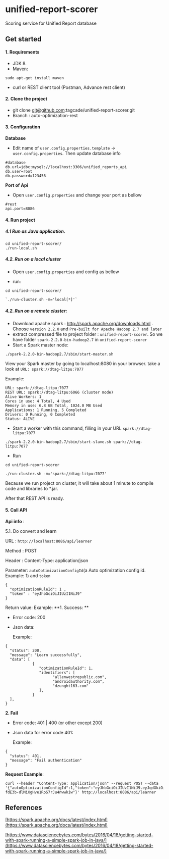 # unified-report-scorer
Scoring service for Unified Report database


Get started
-----------

####  1. Requirements

- JDK 8.
- Maven:
```
sudo apt-get install maven
```

- curl or REST client tool (Postman, Advance rest client)


#### 2. Clone the project

- git clone git@github.com:tagcade/unified-report-scorer.git
- Branch : auto-optimization-rest

#### 3. Configuration
**Database** 
- Edit name of `user.config.properties.template` -> `user.config.properties`. Then update database info

```
#database
db.url=jdbc:mysql://localhost:3306/unified_reports_api
db.user=root
db.password=123456
```

**Port of Api**
- Open `user.config.properties` and change your port as bellow

```
#rest
api.port=8086
```

#### 4. Run project

##### 4.1 Run as Java application.


```
cd unified-report-scorer/
./run-local.sh
```


##### 4.2. Run on a local cluster

- Open `user.config.properties` and config as bellow

- run:

```
cd unified-report-scorer/

`./run-cluster.sh -m='local[*]'`
```

##### 4.2. Run on a remote cluster: 

- Download apache spark : http://spark.apache.org/downloads.html . Choose `version 2.2.0` and `Pre-built for Apache Hadoop 2.7 and later` 
- extract compressed file to project folder : `unified-report-scorer`. So we have folder `spark-2.2.0-bin-hadoop2.7` in `unified-report-scorer` 
- Start a Spark master node:
```
./spark-2.2.0-bin-hadoop2.7/sbin/start-master.sh
```
View your Spark master by going to localhost:8080 in your browser. take a look at `URL: spark://dtag-litpu:7077`

Example:
```
URL: spark://dtag-litpu:7077
REST URL: spark://dtag-litpu:6066 (cluster mode)
Alive Workers: 1
Cores in use: 4 Total, 4 Used
Memory in use: 6.8 GB Total, 1024.0 MB Used
Applications: 1 Running, 5 Completed
Drivers: 0 Running, 0 Completed
Status: ALIVE
```
- Start a worker with this command, filling in your URL  `spark://dtag-litpu:7077 ` 

```
./spark-2.2.0-bin-hadoop2.7/sbin/start-slave.sh spark://dtag-litpu:7077
```

- Run 
```
cd unified-report-scorer

./run-cluster.sh -m='spark://dtag-litpu:7077'
```
Because we run project on cluster, it will take about 1 minute to compile code and libraries to *.jar. 

After that  REST API is ready.

#### 5. Call API
**Api info** :

5.1. Do convert and learn

URL : `http://localhost:8086/api/learner`

Method : POST

Header : Content-Type: application/json

Parameter: `autoOptimizationConfigId`(a Auto optimization config id. Example: 1) and `token`
        
        
```
{
  "optimizationRuleId": 1 ,
  "token" : "eyJhbGciOiJIUzI1NiJ9"
}
```

Return value: Example:
**1. Success: **

* Error code: 200

* Json data: 

  Example:

```
{
  "status": 200,
  "message": "Learn successfully",
  "data": [
            {
               "optimizationRuleId": 1,
               "identifiers": [
                     "allenwestrepublic.com",
                     "androidauthority.com",
                     "dzunght163.com"
               ],
            }
  ],
}
```

**2. Fail**

* Error code: 401 | 400 (or other except 200)

* Json data for error code 401:

  Example:
```
{
  "status": 401,
  "message": "Fail authentication"
}
```
**Request Example**:
```
curl --header "Content-Type: application/json" --request POST --data '{"autoOptimizationConfigId":1,"token":"eyJhbGciOiJIUzI1NiJ9.eyJqdGkiOiIxIiwiaWF0IjoxNTE2Njg5ODMyLCJzdWIiOiJzdWJqZWN0IiwiaXNzIjoiaXNzdWVyIn0.aTkzk5DqatNh-fdE3b-dlMiXgHve1RoS7rJu4nwwkiw"}' http://localhost:8086/api/learner
```

References
----------

[https://spark.apache.org/docs/latest/index.html](https://spark.apache.org/docs/latest/index.html)

[https://www.datasciencebytes.com/bytes/2016/04/18/getting-started-with-spark-running-a-simple-spark-job-in-java/](https://www.datasciencebytes.com/bytes/2016/04/18/getting-started-with-spark-running-a-simple-spark-job-in-java/)
